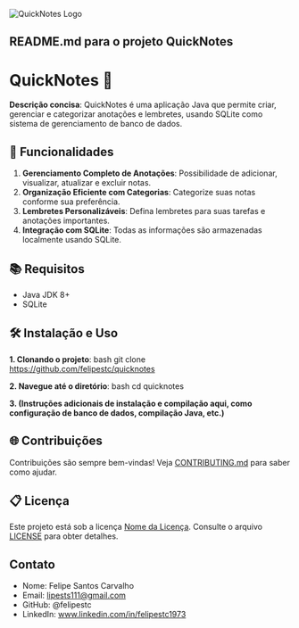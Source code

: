 ![QuickNotes Logo](https://th.bing.com/th/id/R.e1d7d5807fd4b0ca06463e826e09f6f5?rik=HoCR4op9v64kog&riu=http%3a%2f%2fwww.qnotes.com%2fimages%2fSoap-Notes-Quick-Notes-Logo.png&ehk=3%2bKhjZPIVPVclYMAtZy5XUMzyPjj6fMs2TEprHk%2bvak%3d&risl=&pid=ImgRaw&r=0)

## README.md para o projeto QuickNotes

# QuickNotes 📝

**Descrição concisa**: QuickNotes é uma aplicação Java que permite criar, gerenciar e categorizar anotações e lembretes, usando SQLite como sistema de gerenciamento de banco de dados.

## 🚀 Funcionalidades

1. **Gerenciamento Completo de Anotações**: Possibilidade de adicionar, visualizar, atualizar e excluir notas.
2. **Organização Eficiente com Categorias**: Categorize suas notas conforme sua preferência.
3. **Lembretes Personalizáveis**: Defina lembretes para suas tarefas e anotações importantes.
4. **Integração com SQLite**: Todas as informações são armazenadas localmente usando SQLite.

## 📚 Requisitos

- Java JDK 8+
- SQLite

## 🛠️ Instalação e Uso

**1. Clonando o projeto**:
bash
git clone https://github.com/felipestc/quicknotes


**2. Navegue até o diretório**:
bash
cd quicknotes


**3. (Instruções adicionais de instalação e compilação aqui, como configuração de banco de dados, compilação Java, etc.)**

## 🌐 Contribuições

Contribuições são sempre bem-vindas! Veja [CONTRIBUTING.md](CONTRIBUTING.md) para saber como ajudar.

## 📋 Licença

Este projeto está sob a licença [Nome da Licença](LINK_PARA_LICENÇA). Consulte o arquivo [LICENSE](LICENSE) para obter detalhes.

## Contato

- Nome: Felipe Santos Carvalho
- Email: lipests111@gmail.com
- GitHub: @felipestc
- LinkedIn: www.linkedin.com/in/felipestc1973





